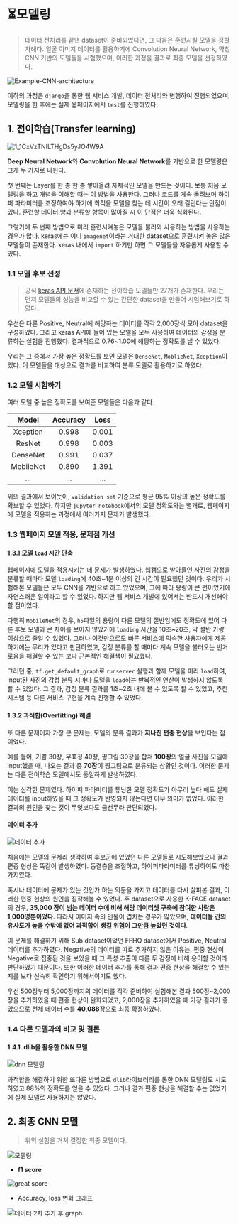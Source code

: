 # :hourglass_flowing_sand:모델링

> 데이터 전처리를 끝낸 dataset이 준비되었다면, 그 다음은 훈련시킬 모델을 정할 차례다. 얼굴 이미지 데이터를 활용하기에 Convolution Neural Network, 약칭 CNN 기반의 모델들을 시험했으며, 이러한 과정을 결과로 최종 모델을 선정하였다. 

![Example-CNN-architecture](https://user-images.githubusercontent.com/58945760/88549724-a1994800-d05b-11ea-9d49-73f884a88302.png)



 이하의 과정은 `django`을 통한 웹 서비스 개발, 데이터 전처리와 병행하여 진행되었으며, 모델링을 한 후에는 실제 웹페이지에서 `test`를 진행하였다.  



## 1. 전이학습(Transfer learning)

![1_1CxVzTNILTHgDs5yJO4W9A](https://user-images.githubusercontent.com/58945760/88550116-1ec4bd00-d05c-11ea-964f-6e868ef8f008.png)



**Deep Neural Network**와 **Convolution Neural Network**를 기반으로 한 모델링은 크게 두 가지로 나뉜다. 

 첫 번째는 Layer를 한 층 한 층 쌓아올려 자체적인 모델을 만드는 것이다. 보통 처음 모델링을 하고 개념을 이해할 때는 이 방법을 사용한다. 그러나 코드를 계속 돌려보며 하이퍼 파라미터를 조정하여야 하기에 최적을 모델을 찾는 데 시간이 오래 걸린다는 단점이 있다. 훈련할 데이터 양과 분류할 항목이 많아질 시 이 단점은 더욱 심화된다.  

 그렇기에 두 번째 방법으로 미리 훈련시켜놓은 모델을 불러와 사용하는 방법을 사용하는 경우가 많다. keras에는 이미 `imagenet`이라는 거대한 dataset으로 훈련시켜 놓은 많은 모델들이 존재한다. keras 내에서 `import` 하기만 하면 그 모델들을 자유롭게 사용할 수 있다.  

  

### 1.1 모델 후보 선정

> 공식 [keras API 문서](https://keras.io/api/applications/)에 존재하는 전이학습 모델들만 27개가 존재한다. 우리는 먼저 모델들의 성능을 비교할 수 있는 간단한 dataset을 만들어 시험해보기로 하였다. 

우선은 다른 Positive, Neutral에 해당하는 데이터를 각각 2,000장씩 모아 dataset을 구성하였다. 그리고 keras API에 들어 있는 모델을 모두 사용하여 데이터의 감정을 분류하는 실험을 진행했다. 결과적으로 0.76~1.00에 해당하는 정확도를 낼 수 있었다. 

우리는 그 중에서 가장 높은 정확도를 보인 모델은 `DenseNet`, `MoblieNet`, `Xception`이었다. 이 모델들을 대상으로 결과를 비교하여 분류 모델로 활용하기로 하였다. 



### 1.2  모델 시험하기

여러 모델 중 높은 정확도를 보여준 모델들은 다음과 같다.

|   Model   | Accuracy | Loss  |
| :-------: | :------: | :---: |
| Xception  |  0.998   | 0.001 |
|  ResNet   |  0.998   | 0.003 |
| DenseNet  |  0.991   | 0.037 |
| MobileNet |  0.890   | 1.391 |
|    ...    |   ...    |  ...  |

위의 결과에서 보이듯이, `validation set` 기준으로 평균 95% 이상의 높은 정확도를 확보할 수 있었다. 하지만 `jupyter notebook`에서의 모델 정확도와는 별개로, 웹페이지에 모델을 적용하는 과정에서 여러가지 문제가 발생했다. 



### 1.3 웹페이지 모델 적용, 문제점 개선

#### 1.3.1 모델 `load` 시간 단축

 웹페이지에 모델을 적용시키는 데 문제가 발생하였다. 웹캠으로 받아들인 사진의 감정을 분류할 때마다 모델 `loading`에 40초~1분 이상의 긴 시간이 필요했던 것이다. 우리가 시험해본 모델들은 모두 CNN을 기반으로 하고 있었으며, 그에 따라 용량이 큰 편이었기에 자연스러운 일이라고 할 수 있었다. 하지만 웹 서비스 개발에 있어서는 반드시 개선해야 할 점이었다. 

다행히 `MobileNet`의 경우, `h5`파일의 용량이 다른 모델의 절반임에도 정확도에 있어 다른 후보 모델과 큰 차이를 보이지 않았기에 `loading` 시간을 10초~20초, 약 절반 가량 이상으로 줄일 수 있었다. 그러나 이것만으로도 빠른 서비스에 익숙한 사용자에게 제공하기에는 무리가 있다고 판단하였고, 감정 분류를 할 때마다 계속 모델을 불러오는 번거로움을 해결할 수 있는 보다 근본적인 해결책이 필요했다. 

그러던 중, `tf.get_default_graph`로 `runserver` 실행과 함께 모델을 미리 `load`하여, input된 사진의 감정 분류 시마다 모델을 `load`하는 반복적인 연산이 발생하지 않도록 할 수 있었다. 그 결과, 감정 분류 결과를 1초~2초 내에 볼 수 있도록 할 수 있었고, 추천 시스템 등 다른 서비스 구현을 계속 진행할 수 있었다. 



#### 1.3.2 과적합(Overfitting) 해결

 또 다른 문제이자 가장 큰 문제는, 모델의 분류 결과가 **지나친 편중 현상**을 보인다는 점이었다. 

예를 들어, 기쁨 30장, 무표정 40장, 찡그림 30장을 합쳐 **100장**의 얼굴 사진을 모델에 input했을 때, 나오는 결과 중 **70장**이 찡그림으로 분류되는 상황인 것이다. 이러한 문제는 다른 전이학습 모델에서도 동일하게 발생하였다. 

이는 심각한 문제였다. 하이퍼 파라미터를 튜닝한 모델 정확도가 아무리 높다 해도 실제 데이터를 input하였을 때 그 정확도가 반영되지 않는다면 아무 의미가 없었다. 이러한 결과의 원인을 찾는 것이 무엇보다도 급선무라 판단되었다. 



#### 데이터 추가

![데이터 추가](https://user-images.githubusercontent.com/58945760/89427140-e026b500-d775-11ea-9a15-8f4246caa091.PNG)

처음에는 모델의 문제라 생각하여 후보군에 있었던 다른 모델들로 시도해보았으나 결과 편중 현상은 똑같이 발생하였다.  동결층을 조절하고, 하이퍼파라미터를 튜닝하여도 마찬가지였다. 

혹시나 데이터에 문제가 있는 것인가 하는 의문을 가지고 데이터를 다시 살펴본 결과, 이러한 편중 현상의 원인을 짐작해볼 수 있었다. 주 dataset으로 사용한 K-FACE dataset의 경우, **35,000 장이 넘는 데이터 수에 비해 해당 데이터셋 구축에 참여한 사람은 1,000명뿐이었다**. 따라서 이미지 속의 인물이 겹치는 경우가 많았으며, **데이터들 간의 유사도가 높을 수밖에 없어 과적합이 생길 위험이 그만큼 높았던 것이다**.  

이 문제를 해결하기 위해 Sub dataset이었던 FFHQ dataset에서 Positive, Neutral 데이터를 추가하였다. Negative의 데이터를 따로 추가하지 않은 이유는, 편중 현상이 Negative로 집중된 것을 보았을 때 그 특성 추출이 다른 두 감정에 비해 용이할 것이라 판단하였기 때문이다. 또한 이러한 데이터 추가를 통해 결과 편중 현상을 해결할 수 있는지를 보다 신속히 확인하기 위해서이기도 했다. 

우선 500장부터 5,000장까지의 데이터를 각각 준비하여 실험해본 결과 500장~2,000장을 추가하였을 때 편중 현상이 완화되었고, 2,000장을 추가하였을 때 가장 결과가 좋았으므로 전체 데이터 수를 **40,088**장으로 최종 확정하였다.

  

### 1.4 다른 모델과의 비교 및 결론

#### 1.4.1. dlib을 활용한 DNN 모델

![dnn 모델링](https://user-images.githubusercontent.com/58945760/92468980-06c18b00-f20f-11ea-8514-0bfd6940cf41.PNG)

과적합을 해결하기 위한 또다른 방법으로 `dlib`라이브러리를 통한 DNN 모델링도 시도하였고 88%의 정확도를 얻을 수 있었다.  그러나 결과 편중 현상을 해결할 수는 없었기에 실제 모델로 사용하지는 않았다. 

 

## 2. 최종 CNN 모델

> 위의 실험을 거쳐 결정한 최종 모델이다.

![모델링](https://user-images.githubusercontent.com/58945760/90897416-0d26c900-e400-11ea-9e12-f8195f3eacaa.PNG)



- **f1 score** 

![great score](https://user-images.githubusercontent.com/58945760/89898306-6ed67e80-dc1b-11ea-92d0-d5e5d3cf2aae.PNG)

- Accuracy, loss 변화 그래프

![데이터 2차 추가 후 graph](https://user-images.githubusercontent.com/58945760/89898248-56666400-dc1b-11ea-86e2-641e30628d75.PNG)

